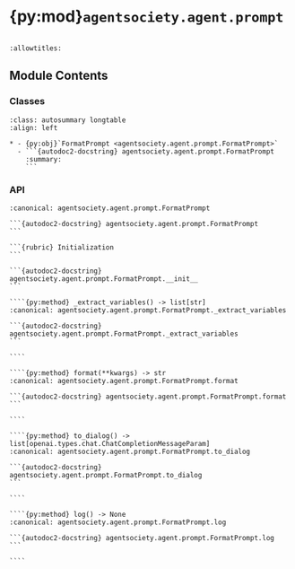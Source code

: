 # {py:mod}`agentsociety.agent.prompt`

```{py:module} agentsociety.agent.prompt
```

```{autodoc2-docstring} agentsociety.agent.prompt
:allowtitles:
```

## Module Contents

### Classes

````{list-table}
:class: autosummary longtable
:align: left

* - {py:obj}`FormatPrompt <agentsociety.agent.prompt.FormatPrompt>`
  - ```{autodoc2-docstring} agentsociety.agent.prompt.FormatPrompt
    :summary:
    ```
````

### API

`````{py:class} FormatPrompt(template: str, system_prompt: typing.Optional[str] = None)
:canonical: agentsociety.agent.prompt.FormatPrompt

```{autodoc2-docstring} agentsociety.agent.prompt.FormatPrompt
```

```{rubric} Initialization
```

```{autodoc2-docstring} agentsociety.agent.prompt.FormatPrompt.__init__
```

````{py:method} _extract_variables() -> list[str]
:canonical: agentsociety.agent.prompt.FormatPrompt._extract_variables

```{autodoc2-docstring} agentsociety.agent.prompt.FormatPrompt._extract_variables
```

````

````{py:method} format(**kwargs) -> str
:canonical: agentsociety.agent.prompt.FormatPrompt.format

```{autodoc2-docstring} agentsociety.agent.prompt.FormatPrompt.format
```

````

````{py:method} to_dialog() -> list[openai.types.chat.ChatCompletionMessageParam]
:canonical: agentsociety.agent.prompt.FormatPrompt.to_dialog

```{autodoc2-docstring} agentsociety.agent.prompt.FormatPrompt.to_dialog
```

````

````{py:method} log() -> None
:canonical: agentsociety.agent.prompt.FormatPrompt.log

```{autodoc2-docstring} agentsociety.agent.prompt.FormatPrompt.log
```

````

`````
